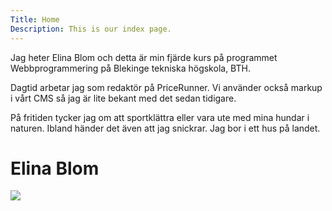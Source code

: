 ```yaml
---
Title: Home
Description: This is our index page.
---
```


<div class="container-item1"><p>Jag heter Elina Blom och detta är min fjärde kurs på programmet Webbprogrammering på Blekinge tekniska högskola, BTH.

Dagtid arbetar jag som redaktör på PriceRunner. Vi använder också markup i vårt CMS så jag är lite bekant med det sedan tidigare.

På fritiden tycker jag om att sportklättra eller vara ute med mina hundar i naturen. Ibland händer det även att jag snickrar. Jag bor i ett hus på landet.
<i class="fab fa-angellist"></i></p>
</div>
<div class="container-item2"><h1>Elina Blom</h1></div>
<div class="container-item3"><img src="../portfolio/assets/img/elina.jpg"></div>

